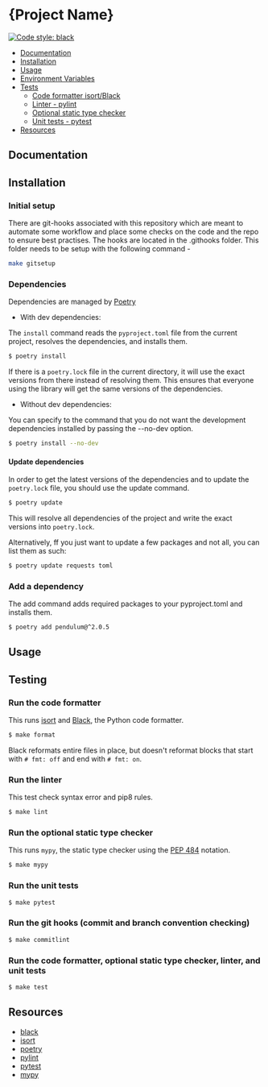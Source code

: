 # {Project Name}
[![Code style: black](https://img.shields.io/badge/code%20style-black-000000.svg)](https://github.com/ambv/black)

<!-- TOC depthFrom:2 depthTo:3 -->

- [Documentation](#documentation)
- [Installation](#installation)
- [Usage](#usage)
- [Environment Variables](#environment-variables)
- [Tests](#testing)
  - [Code formatter isort/Black](#run-the-code-formatter)
  - [Linter - pylint](#run-the-linter)
  - [Optional static type checker](#run-the-optional-static-type-checker)
  - [Unit tests - pytest](#run-the-unit-tests)
- [Resources](#resources)

<!-- /TOC -->

## Documentation

## Installation

### Initial setup
There are git-hooks associated with this repository which are meant to automate some workflow and
place some checks on the code and the repo to ensure best practises. The hooks are located in the
.githooks folder. This folder needs to be setup with the following command -

```bash
make gitsetup
```

### Dependencies

Dependencies are managed by [Poetry](https://python-poetry.org/)

- With dev dependencies:

The `install` command reads the `pyproject.toml` file from the current project, resolves the dependencies, and installs them.
```bash
$ poetry install
```

If there is a `poetry.lock` file in the current directory, it will use the exact versions from there instead of resolving them. This ensures that everyone using the library will get the same versions of the dependencies.

- Without dev dependencies:

You can specify to the command that you do not want the development dependencies installed by passing the --no-dev option.
  
```bash
$ poetry install --no-dev
```

#### Update dependencies
In order to get the latest versions of the dependencies and to update the `poetry.lock` file, you should use the update command.

```bash
$ poetry update
```

This will resolve all dependencies of the project and write the exact versions into `poetry.lock`.

Alternatively, ff you just want to update a few packages and not all, you can list them as such:

```bash
$ poetry update requests toml
```

### Add a dependency

The add command adds required packages to your pyproject.toml and installs them.

```bash
$ poetry add pendulum@^2.0.5
```

## Usage

## Testing

### Run the code formatter

This runs [isort](https://github.com/timothycrosley/isort/) and [Black](https://github.com/ambv/black/), the Python code formatter.
```bash
$ make format
```

Black reformats entire files in place, but doesn't reformat blocks that start with `# fmt: off` and end with `# fmt: on`.

### Run the linter

This test check syntax error and pip8 rules.
```bash
$ make lint
```

### Run the optional static type checker

This runs `mypy`, the static type checker using the [PEP 484](https://www.python.org/dev/peps/pep-0484/) notation.
```bash
$ make mypy
```

### Run the unit tests

```bash
$ make pytest
```

### Run the git hooks (commit and branch convention checking)

```bash
$ make commitlint
```

### Run the code formatter, optional static type checker, linter, and unit tests

```bash
$ make test
```

## Resources

- [black](https://github.com/ambv/black/)
- [isort](https://github.com/timothycrosley/isort/)
- [poetry](https://python-poetry.org/docs/)
- [pylint](https://www.pylint.org/)
- [pytest](https://docs.pytest.org/en/stable/)
- [mypy](https://mypy.readthedocs.io/en/stable/)
